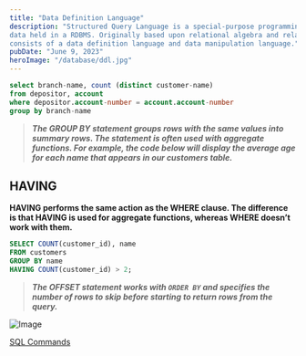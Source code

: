 ```yaml
---
title: "Data Definition Language"
description: "Structured Query Language is a special-purpose programming language designed for managing
data held in a RDBMS. Originally based upon relational algebra and relational-calculus constructs, SQL
consists of a data definition language and data manipulation language."
pubDate: "June 9, 2023"
heroImage: "/database/ddl.jpg"
---
```


```sql
select branch-name, count (distinct customer-name)
from depositor, account
where depositor.account-number = account.account-number
group by branch-name
```

> **_The GROUP BY statement groups rows with the same values into summary rows. The statement is often used with aggregate functions. For example, the code below will display the average age for each name that appears in our customers table._**

## HAVING

**HAVING performs the same action as the WHERE clause. The difference is that HAVING is used for aggregate functions, whereas WHERE doesn’t work with them.**

```sql
SELECT COUNT(customer_id), name
FROM customers
GROUP BY name
HAVING COUNT(customer_id) > 2;
```

> **_The OFFSET statement works with `ORDER BY` and specifies the number of rows to skip before starting to return rows from the query._**

![Image](https://www.novelucent.com/templates/novelucent/images/database-services.jpg)

[SQL Commands](https://www.dataquest.io/blog/sql-commands/)

